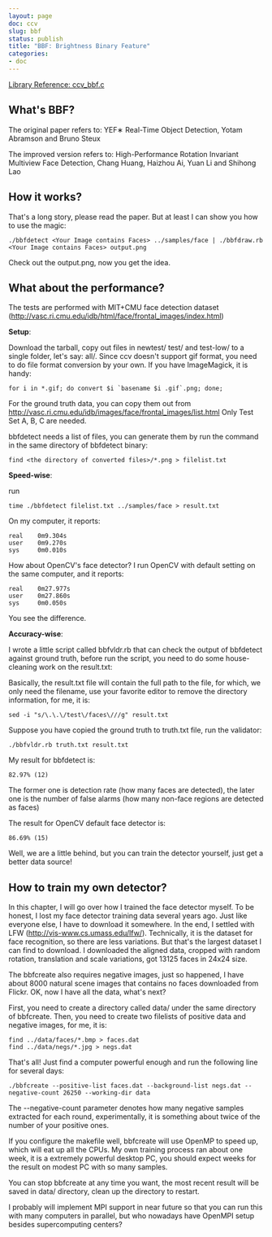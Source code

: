 ```yaml
---
layout: page
doc: ccv
slug: bbf
status: publish
title: "BBF: Brightness Binary Feature"
categories:
- doc
---
```


[Library Reference: ccv_bbf.c](/lib/ccv-bbf/)

What's BBF?
-----------

The original paper refers to:
YEF∗ Real-Time Object Detection, Yotam Abramson and Bruno Steux

The improved version refers to:
High-Performance Rotation Invariant Multiview Face Detection, Chang Huang, Haizhou Ai, Yuan Li and Shihong Lao

How it works?
-------------

That's a long story, please read the paper. But at least I can show you how to
use the magic:

	./bbfdetect <Your Image contains Faces> ../samples/face | ./bbfdraw.rb <Your Image contains Faces> output.png

Check out the output.png, now you get the idea.

What about the performance?
---------------------------

The tests are performed with MIT+CMU face detection dataset
(http://vasc.ri.cmu.edu/idb/html/face/frontal_images/index.html)

**Setup**:

Download the tarball, copy out files in newtest/ test/ and test-low/ to a single
folder, let's say: all/. Since ccv doesn't support gif format, you need to do file
format conversion by your own. If you have ImageMagick, it is handy:

	for i in *.gif; do convert $i `basename $i .gif`.png; done;

For the ground truth data, you can copy them out from
http://vasc.ri.cmu.edu/idb/images/face/frontal_images/list.html Only Test Set A,
B, C are needed.

bbfdetect needs a list of files, you can generate them by run the command in the
same directory of bbfdetect binary:

	find <the directory of converted files>/*.png > filelist.txt

**Speed-wise**:

run

	time ./bbfdetect filelist.txt ../samples/face > result.txt

On my computer, it reports:

	real    0m9.304s
	user    0m9.270s
	sys     0m0.010s

How about OpenCV's face detector? I run OpenCV with default setting on the same
computer, and it reports:

	real    0m27.977s
	user    0m27.860s
	sys     0m0.050s

You see the difference.

**Accuracy-wise**:

I wrote a little script called bbfvldr.rb that can check the output of bbfdetect
against ground truth, before run the script, you need to do some house-cleaning
work on the result.txt:

Basically, the result.txt file will contain the full path to the file, for which,
we only need the filename, use your favorite editor to remove the directory
information, for me, it is:

	sed -i "s/\.\.\/test\/faces\///g" result.txt

Suppose you have copied the ground truth to truth.txt file, run the validator:

	./bbfvldr.rb truth.txt result.txt

My result for bbfdetect is:

	82.97% (12)

The former one is detection rate (how many faces are detected), the later one is
the number of false alarms (how many non-face regions are detected as faces)

The result for OpenCV default face detector is:

	86.69% (15)

Well, we are a little behind, but you can train the detector yourself, just get
a better data source!

How to train my own detector?
-----------------------------

In this chapter, I will go over how I trained the face detector myself. To be
honest, I lost my face detector training data several years ago. Just like
everyone else, I have to download it somewhere. In the end, I settled with LFW
(http://vis-www.cs.umass.edu/lfw/). Technically, it is the dataset for face
recognition, so there are less variations. But that's the largest dataset I can
find to download. I downloaded the aligned data, cropped with random rotation,
translation and scale variations, got 13125 faces in 24x24 size.

The bbfcreate also requires negative images, just so happened, I have about 8000
natural scene images that contains no faces downloaded from Flickr. OK, now I
have all the data, what's next?

First, you need to create a directory called data/ under the same directory of
bbfcreate. Then, you need to create two filelists of positive data and negative
images, for me, it is:

	find ../data/faces/*.bmp > faces.dat
	find ../data/negs/*.jpg > negs.dat

That's all! Just find a computer powerful enough and run the following line for several
days:

	./bbfcreate --positive-list faces.dat --background-list negs.dat --negative-count 26250 --working-dir data

The --negative-count parameter denotes how many negative samples extracted for each round,
experimentally, it is something about twice of the number of your positive ones.

If you configure the makefile well, bbfcreate will use OpenMP to speed up, which will
eat up all the CPUs. My own training process ran about one week, it is a extremely
powerful desktop PC, you should expect weeks for the result on modest PC with so many
samples.

You can stop bbfcreate at any time you want, the most recent result will be saved
in data/ directory, clean up the directory to restart.

I probably will implement MPI support in near future so that you can run this with
many computers in parallel, but who nowadays have OpenMPI setup besides supercomputing
centers?
